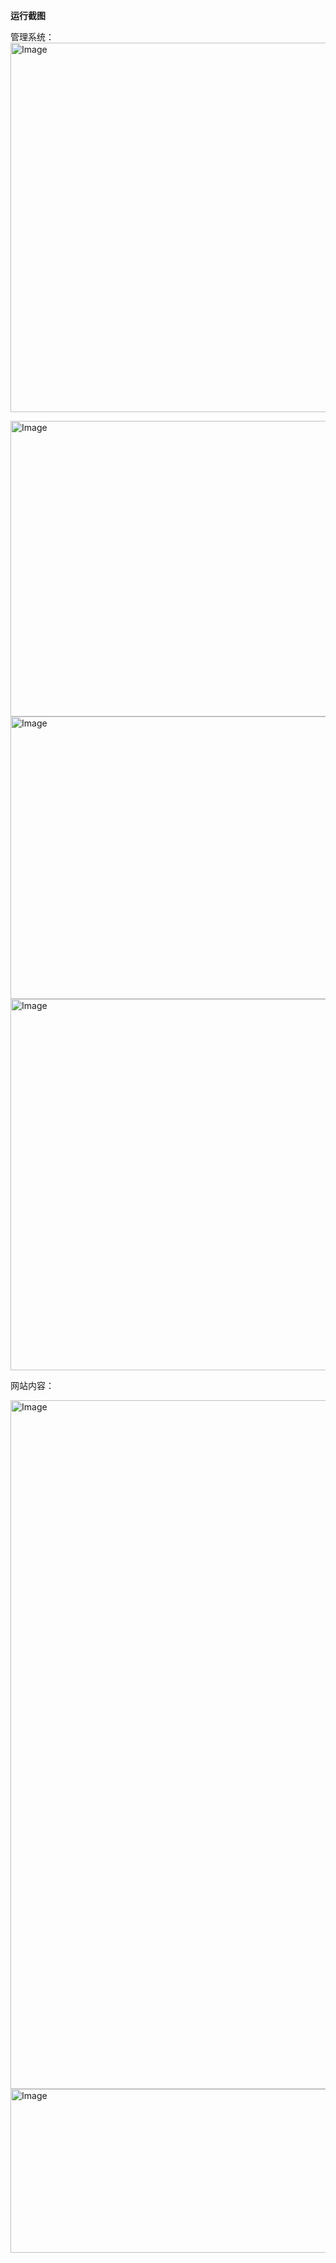 **运行截图**

管理系统：
<img width="1279" height="591" alt="Image" src="https://github.com/user-attachments/assets/c8d7093d-ad11-4218-be04-55f516212e46" />

<!-- Failed to upload "联想截图_20251027222740.png" -->

<img width="1280" height="473" alt="Image" src="https://github.com/user-attachments/assets/ccd0f850-410b-44f4-a343-0f22454af1cc" />

<img width="1279" height="452" alt="Image" src="https://github.com/user-attachments/assets/4744c7bf-6a7e-457f-9f89-379488e555d3" />

<img width="1280" height="594" alt="Image" src="https://github.com/user-attachments/assets/6f018962-3549-477d-b631-1cada07706f4" />

网站内容：

<img width="1279" height="1102" alt="Image" src="https://github.com/user-attachments/assets/b69fb5bb-c421-4a26-a3c9-c72b175ddb2b" />

<img width="1280" height="262" alt="Image" src="https://github.com/user-attachments/assets/fb4a150f-f25f-43a5-ad9a-bc2112c6f938" />
